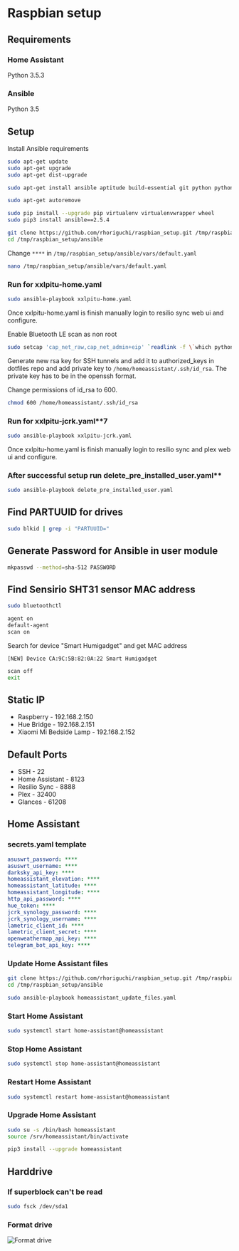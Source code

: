 # Raspbian setup

## Requirements

### Home Assistant
Python 3.5.3

### Ansible
Python 3.5

## Setup

Install Ansible requirements

```bash
sudo apt-get update
sudo apt-get upgrade
sudo apt-get dist-upgrade

sudo apt-get install ansible aptitude build-essential git python python-apt python-dev python-pip python3 python3-apt python3-pip python3-venv

sudo apt-get autoremove

sudo pip install --upgrade pip virtualenv virtualenvwrapper wheel
sudo pip3 install ansible==2.5.4
```

```bash
git clone https://github.com/rhoriguchi/raspbian_setup.git /tmp/raspbian_setup
cd /tmp/raspbian_setup/ansible
```

Change `****` in `/tmp/raspbian_setup/ansible/vars/default.yaml`

```bash
nano /tmp/raspbian_setup/ansible/vars/default.yaml
```

### Run for xxlpitu-home.yaml

```bash
sudo ansible-playbook xxlpitu-home.yaml
```

Once xxlpitu-home.yaml is finish manually login to resilio sync web ui and configure.

Enable Bluetooth LE scan as non root

```bash
sudo setcap 'cap_net_raw,cap_net_admin+eip' `readlink -f \`which python3\``
```

Generate new rsa key for SSH tunnels and add it to authorized_keys in dotfiles repo and add private key to `/home/homeassistant/.ssh/id_rsa`. The private key has to be in the openssh format.

Change permissions of id_rsa to 600.

```bash
chmod 600 /home/homeassistant/.ssh/id_rsa
```

### Run for xxlpitu-jcrk.yaml**7

```bash
sudo ansible-playbook xxlpitu-jcrk.yaml
```

Once xxlpitu-home.yaml is finish manually login to resilio sync and plex web ui and configure.

### After successful setup run delete_pre_installed_user.yaml**

```bash
sudo ansible-playbook delete_pre_installed_user.yaml
```

## Find PARTUUID for drives

```bash
sudo blkid | grep -i "PARTUUID="
```

## Generate Password for Ansible in user module

```bash
mkpasswd --method=sha-512 PASSWORD
```

## Find Sensirio SHT31 sensor MAC address

```bash
sudo bluetoothctl

agent on
default-agent
scan on
```

Search for device "Smart Humigadget" and get MAC address

`[NEW] Device CA:9C:5B:82:0A:22 Smart Humigadget`

```bash
scan off
exit
```

## Static IP

- Raspberry - 192.168.2.150
- Hue Bridge - 192.168.2.151
- Xiaomi Mi Bedside Lamp - 192.168.2.152

## Default Ports

- SSH - 22
- Home Assistant - 8123
- Resilio Sync - 8888
- Plex - 32400
- Glances - 61208

## Home Assistant

### secrets.yaml template

```yml
asuswrt_password: ****
asuswrt_username: ****
darksky_api_key: ****
homeassistant_elevation: ****
homeassistant_latitude: ****
homeassistant_longitude: ****
http_api_password: ****
hue_token: ****
jcrk_synology_password: ****
jcrk_synology_username: ****
lametric_client_id: ****
lametric_client_secret: ****
openweathermap_api_key: ****
telegram_bot_api_key: ****
```

### Update Home Assistant files

```bash
git clone https://github.com/rhoriguchi/raspbian_setup.git /tmp/raspbian_setup
cd /tmp/raspbian_setup/ansible

sudo ansible-playbook homeassistant_update_files.yaml
```

### Start Home Assistant

```bash
sudo systemctl start home-assistant@homeassistant
```

### Stop Home Assistant

```bash
sudo systemctl stop home-assistant@homeassistant
```

### Restart Home Assistant

```bash
sudo systemctl restart home-assistant@homeassistant
```

### Upgrade Home Assistant

```bash
sudo su -s /bin/bash homeassistant
source /srv/homeassistant/bin/activate

pip3 install --upgrade homeassistant
```

## Harddrive

### If superblock can't be read

```bash
sudo fsck /dev/sda1
```

### Format drive

![Format drive](Format_drive.png?raw=true "Title")
